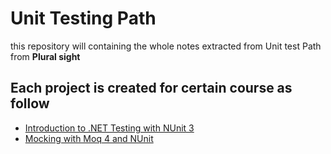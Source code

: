 Unit Testing Path
=================
this repository will containing the whole notes extracted from Unit test Path from **Plural sight**

Each project is created for certain course as follow 
-----------------------------------------------------
- [Introduction to .NET Testing with NUnit 3](https://github.com/Mohamedmtc/TestingPath/tree/master/NUnitTest)
- [Mocking with Moq 4 and NUnit](https://github.com/Mohamedmtc/TestingPath/tree/master/Moq)